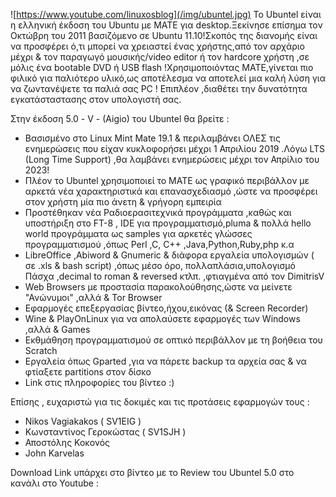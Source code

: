 ![https://www.youtube.com/linuxosblog](/img/ubuntel.jpg)
Το Ubuntel είναι η ελληνική έκδοση του Ubuntu με MATE για desktop.Ξεκίνησε επίσημα τον Οκτώβρη
του 2011 βασιζόμενο σε Ubuntu 11.10!Σκοπός της
διανομής είναι να προσφέρει ό,τι μπορεί να χρειαστεί ένας χρήστης,από τον αρχάριο
μέχρι & τον παραγωγό μουσικής/video editor ή τον hardcore χρήστη ,σε μόλις ένα
bootable DVD ή USB flash !Χρησιμοποιόντας MATE,γίνεται πιο φιλικό για παλιότερο υλικό,ως
αποτέλεσμα να αποτελεί μια καλή λύση για να ζωντανέψετε τα παλιά σας PC ! Επιπλέον ,διαθέτει την δυνατότητα εγκατάσταστασης στον υπολογιστή σας.

Στην έκδοση 5.0 - V - (Aigio) του Ubuntel θα βρείτε :

* Βασισμένο στο Linux Mint Mate 19.1 & περιλαμβάνει ΟΛΕΣ τις ενημερώσεις που είχαν κυκλοφορήσει μέχρι 1 Απριλίου 2019 .Λόγω LTS (Long Time Support) ,θα λαμβάνει ενημερώσεις μέχρι τον Απρίλιο του 2023!
* Πλέον το Ubuntel χρησιμοποιεί το ΜΑΤΕ ως γραφικό περιβάλλον με αρκετά νέα χαρακτηριστικά και επανασχεδιασμό ,ώστε να προσφέρει στον χρήστη μία πιο άνετη & γρήγορη εμπειρία
* Προστέθηκαν νέα Ραδιοερασιτεχνικά προγράμματα ,καθώς και υποστήριξη στο FT-8 , IDE για προγραμματισμό,pluma & πολλά hello world προγράμματα ως samples για αρκετές γλώσσες προγραμματισμού ,όπως Perl ,C, C++ ,Java,Python,Ruby,php κ.α
* LibreOffice ,Abiword & Gnumeric & διάφορα εργαλεία υπολογισμών ( σε .xls & bash script) ,όπως μέσο όρο, πολλαπλάσια,υπολογισμό Πάσχα ,decimal to roman & reversed κτλπ. ,φτιαγμένα από τον DimitrisV
* Web Browsers με προστασία παρακολούθησης,ώστε να μείνετε "Ανώνυμοι" ,αλλά & Tor Browser
* Εφαρμογές επεξεργασίας βίντεο,ήχου,εικόνας (& Screen Recorder)
* Wine & PlayOnLinux για να απολαύσετε εφαρμογές των Windows ,αλλά & Games
* Εκθμάθηση προγραμματισμού σε οπτικό περιβάλλον με τη βοήθεια του Scratch
* Eργαλεία όπως Gparted ,για να πάρετε backup τα αρχεία σας & να φτίαξετε partitions στον δίσκο
* Link στις πληροφορίες του βίντεο :)

Επίσης , ευχαριστώ για τις δοκιμές και τις προτάσεις εφαρμογών τους :

* Nikos Vagiakakos ( SV1EIG )
* Κωνσταντίνος Γεροκώστας ( SV1SJH )
* Αποστόλης Κοκονός
* John Karvelas



Download Link υπάρχει στο βίντεο με το Review του Ubuntel 5.0 στο κανάλι στο Youtube :


